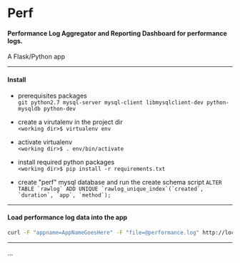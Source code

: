 **Perf**
=========
#### Performance Log Aggregator and Reporting Dashboard for performance logs. 

A Flask/Python app


----------

#### Install

- prerequisites packages  
		```git python2.7 mysql-server mysql-client libmysqlclient-dev python-mysqldb python-dev```
        
- create a virutalenv in the project dir  
		```<working dir>$ virtualenv env```
		
- activate virtualenv  
		```<working dir>$ . env/bin/activate```
		
- install required python packages  
		```<working dir>$ pip install -r requirements.txt```

- create "perf" mysql database and run the create schema script
		```ALTER TABLE `rawlog` ADD UNIQUE `rawlog_unique_index`(`created`, `duration`, `app`, `method`);```

----------

#### Load performance log data into the app
```sh
curl -F "appname=AppNameGoesHere" -F "file=@performance.log" http://localhost:5000/upload-data
```

----------

...
